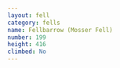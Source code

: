 ```yaml
---
layout: fell
category: fells
name: Fellbarrow (Mosser Fell)
number: 199
height: 416
climbed: No
---
```

